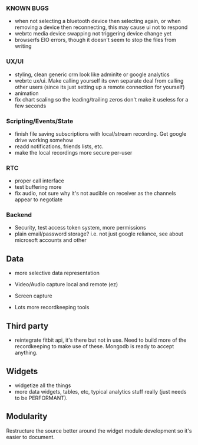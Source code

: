 ### KNOWN BUGS

- when not selecting a bluetooth device then selecting again, or when removing a device then reconnecting, this may cause ui not to respond
- webrtc media device swapping not triggering device change yet
- browserfs EIO errors, though it doesn't seem to stop the files from writing

### UX/UI
- styling, clean generic crm look like adminlte or google analytics
- webrtc ux/ui. Make calling yourself its own separate deal from calling other users (since its just setting up a remote connection for yourself)
- animation
- fix chart scaling so the leading/trailing zeros don't make it useless for a few seconds

### Scripting/Events/State

- finish file saving subscriptions with local/stream recording. Get google drive working somehow
- readd notifications, friends lists, etc.
- make the local recordings more secure per-user

### RTC

- proper call interface
- test buffering more
- fix audio, not sure why it's not audible on receiver as the channels appear to negotiate

### Backend

- Security, test access token system, more permissions
- plain email/password storage? i.e. not just google reliance, see about microsoft accounts and other

## Data

- more selective data representation
- Video/Audio capture local and remote (ez)
- Screen capture

- Lots more recordkeeping tools

## Third party

- reintegrate fitbit api, it's there but not in use. Need to build more of the recordkeeping to make use of these. Mongodb is ready to accept anything.

## Widgets

- widgetize all the things
- more data widgets, tables, etc, typical analytics stuff really (just needs to be PERFORMANT).

## Modularity

Restructure the source better around the widget module development so it's easier to document. 
